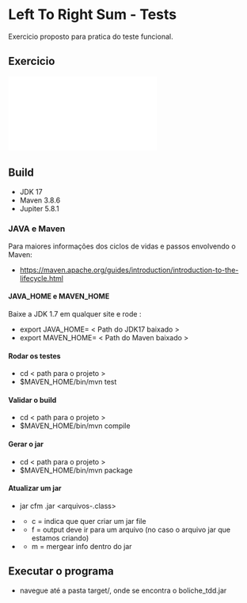# Left To Right Sum - Tests

Exercicio proposto para pratica do teste funcional. 

## Exercicio ##

![Enunciado](Exercicio-TesteFuncional.pdf?raw=true "Teste Funcional")

## Build ##

* JDK 17 
* Maven 3.8.6
* Jupiter 5.8.1

### JAVA e Maven ###
Para maiores informações dos ciclos de vidas e passos envolvendo o Maven:

* https://maven.apache.org/guides/introduction/introduction-to-the-lifecycle.html

#### JAVA_HOME e MAVEN_HOME ####
Baixe a JDK 1.7 em qualquer site e rode :

* export JAVA_HOME= < Path do JDK17 baixado >
* export MAVEN_HOME= < Path do Maven baixado >

#### Rodar os testes ####

* cd < path para o projeto >
* $MAVEN_HOME/bin/mvn test

#### Validar o build ####

* cd < path para o projeto >
* $MAVEN_HOME/bin/mvn compile

#### Gerar o jar ####

* cd < path para o projeto >
* $MAVEN_HOME/bin/mvn package


#### Atualizar um jar ####

* jar cfm <nome-do-jar>.jar <arquivo-a-atualizar> <arquivos-.class>

* * c = indica que quer criar um jar file
* * f = output deve ir para um arquivo (no caso o arquivo jar que estamos criando)
* * m = mergear info dentro do jar

## Executar o programa ##

* navegue até a pasta target/, onde se encontra o boliche_tdd.jar
